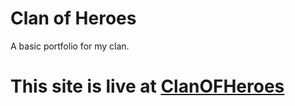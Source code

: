 # Clan of Heroes 

A basic portfolio for my clan.

# This site is live at [ClanOFHeroes](https://clanofheroes.github.io/)
